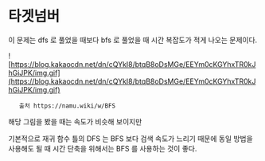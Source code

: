 # 타겟넘버

이 문제는 dfs 로 풀었을 때보다 bfs 로 풀었을 때 시간 복잡도가 적게 나오는 문제이다.

![https://blog.kakaocdn.net/dn/cQYkI8/btqB8oDsMGe/EEYm0cKGYhxTR0kJhGiJPK/img.gif](https://blog.kakaocdn.net/dn/cQYkI8/btqB8oDsMGe/EEYm0cKGYhxTR0kJhGiJPK/img.gif)

       출처 https://namu.wiki/w/BFS

해당 그림을 봤을 때는 속도가 비슷해 보이지만

기본적으로 재귀 함수 틀의 DFS 는 BFS 보다 검색 속도가 느리기 때문에 동일 방법을 사용해도 될 때 시간 단축을 위해서는 BFS 를 사용하는 것이 좋다.